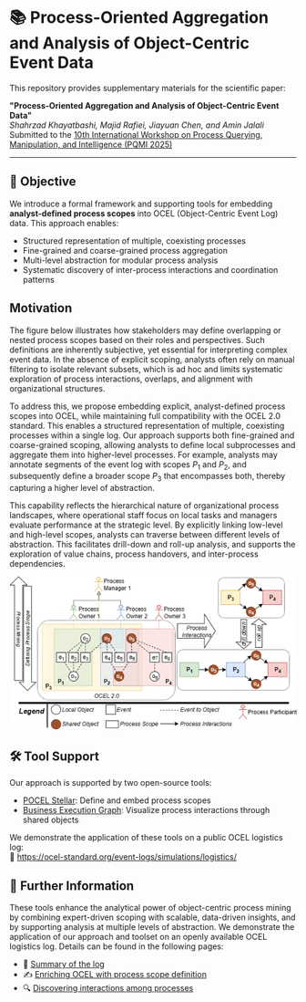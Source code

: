 
# 📚 Process-Oriented Aggregation and Analysis of Object-Centric Event Data

This repository provides supplementary materials for the scientific paper:

**"Process-Oriented Aggregation and Analysis of Object-Centric Event Data"**  
*Shahrzad Khayatbashi, Majid Rafiei, Jiayuan Chen, and Amin Jalali*  
Submitted to the [10th International Workshop on Process Querying, Manipulation, and Intelligence (PQMI 2025)](http://processquerying.com/pqmi2025/)

---

## 🎯 Objective

We introduce a formal framework and supporting tools for embedding **analyst-defined process scopes** into OCEL (Object-Centric Event Log) data. This approach enables:

- Structured representation of multiple, coexisting processes
- Fine-grained and coarse-grained process aggregation
- Multi-level abstraction for modular process analysis
- Systematic discovery of inter-process interactions and coordination patterns

## Motivation

The figure below illustrates how stakeholders may define overlapping or nested process scopes based on their roles and perspectives. Such definitions are inherently subjective, yet essential for interpreting complex event data. In the absence of explicit scoping, analysts often rely on manual filtering to isolate relevant subsets, which is ad hoc and limits systematic exploration of process interactions, overlaps, and alignment with organizational structures.

To address this, we propose embedding explicit, analyst-defined process scopes into OCEL, while maintaining full compatibility with the OCEL 2.0 standard. This enables a structured representation of multiple, coexisting processes within a single log. Our approach supports both fine-grained and coarse-grained scoping, allowing analysts to define local subprocesses and aggregate them into higher-level processes. For example, analysts may annotate segments of the event log with scopes $P_1$ and $P_2$, and subsequently define a broader scope $P_3$ that encompasses both, thereby capturing a higher level of abstraction.

This capability reflects the hierarchical nature of organizational process landscapes, where operational staff focus on local tasks and managers evaluate performance at the strategic level. By explicitly linking low-level and high-level scopes, analysts can traverse between different levels of abstraction. This facilitates drill-down and roll-up analysis, and supports the exploration of value chains, process handovers, and inter-process dependencies.

![Process Abstractions](./images/Process%20Abstractions.png)

## 🛠️ Tool Support

Our approach is supported by two open-source tools:

- [POCEL Stellar](https://github.com/hudsonjychen/procellar): Define and embed process scopes
- [Business Execution Graph](https://github.com/hudsonjychen/business-execution-graph): Visualize process interactions through shared objects

We demonstrate the application of these tools on a public OCEL logistics log:  
🔗 https://ocel-standard.org/event-logs/simulations/logistics/

## 📘 Further Information

These tools enhance the analytical power of object-centric process mining by combining expert-driven scoping with scalable, data-driven insights, and by supporting analysis at multiple levels of abstraction. We demonstrate the application of our approach and toolset on an openly available OCEL logistics log. Details can be found in the following pages:

- 📝 [Summary of the log](./pages/log-summary.md)
- ✍️ [Enriching OCEL with process scope definition](./pages/enriching-with-pocel.md)
- 🔍 [Discovering interactions among processes](./pages/discovering-interactions.md)
